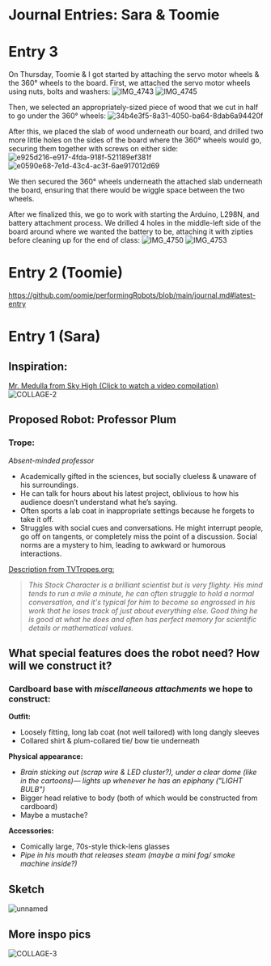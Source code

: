 # Journal Entries: Sara & Toomie
# Entry 3
On Thursday, Toomie & I got started by attaching the servo motor wheels & the 360° wheels to the board. First, we attached the servo motor wheels using nuts, bolts and washers:
![IMG_4743](https://github.com/user-attachments/assets/85ea0505-0bbf-4d1f-becc-067a6b88ee56)
![IMG_4745](https://github.com/user-attachments/assets/bcf7299d-f247-4f55-9e05-a4ce2848a7da)

Then, we selected an appropriately-sized piece of wood that we cut in half to go under the 360° wheels:
![34b4e3f5-8a31-4050-ba64-8dab6a94420f](https://github.com/user-attachments/assets/cab5e022-fc13-49c0-be36-e4b94c82c783)

After this, we placed the slab of wood underneath our board, and drilled two more little holes on the sides of the board where the 360° wheels would go, securing them together with screws on either side:
![e925d216-e917-4fda-918f-521189ef381f](https://github.com/user-attachments/assets/44e1c515-6a6e-4b06-bb2f-22e4022174ab)
![e0590e68-7e1d-43c4-ac3f-6ae917012d69](https://github.com/user-attachments/assets/11a2793c-4524-41b0-b82e-3a7a48d95559)

We then secured the 360° wheels underneath the attached slab underneath the board, ensuring that there would be wiggle space between the two wheels. 

After we finalized this, we go to work with starting the Arduino, L298N, and battery attachment process. We drilled 4 holes in the middle-left side of the board around where we wanted the battery to be, attaching it with zipties before cleaning up for the end of class:
![IMG_4750](https://github.com/user-attachments/assets/088780fe-39ae-49f8-acd7-11556d022dd4)
![IMG_4753](https://github.com/user-attachments/assets/bdf3aa81-eec4-4f73-9707-5e5d3c666865)

# Entry 2 (Toomie)
https://github.com/oomie/performingRobots/blob/main/journal.md#latest-entry

# Entry 1 (Sara)
## Inspiration: 
[Mr. Medulla from Sky High (Click to watch a video compilation)](https://www.youtube.com/embed/RlYomXXCsZc?si=-aU2hva91_QX-IDG) <br>
![COLLAGE-2](https://github.com/user-attachments/assets/f6ee1f44-0c9b-42cd-8760-a0de5c88f9cb)

## Proposed Robot: Professor Plum
### Trope: 
*Absent-minded professor </br>*
- Academically gifted in the sciences, but socially clueless & unaware of his surroundings.
- He can talk for hours about his latest project, oblivious to how his audience doesn’t understand what he’s saying.
- Often sports a lab coat in inappropriate settings because he forgets to take it off.
- Struggles with social cues and conversations. He might interrupt people, go off on tangents, or completely miss the point of a discussion. Social norms are a mystery to him, leading to awkward or humorous interactions.

[Description from TVTropes.org:](https://tvtropes.org/pmwiki/pmwiki.php/Main/AbsentMindedProfessor)

> *This Stock Character is a brilliant scientist but is very flighty. His mind tends to run a mile a minute, he can often struggle to hold a normal conversation, and it's typical for him to become so engrossed in his work that he loses track of just about everything else. Good thing he is good at what he does and often has perfect memory for scientific details or mathematical values.*

## What special features does the robot need? How will we construct it? 
### Cardboard base with *miscellaneous attachments* we hope to construct: 

<strong> Outfit: </strong>
- Loosely fitting, long lab coat (not well tailored) with long dangly sleeves
- Collared shirt & plum-collared tie/ bow tie underneath

<strong> Physical appearance: </strong> </br>
- *Brain sticking out (scrap wire & LED cluster?), under a clear dome (like in the cartoons)— lights up whenever he has an epiphany ("LIGHT BULB")*
- Bigger head relative to body (both of which would be constructed from cardboard)
- Maybe a mustache?
  
<strong> Accessories: </strong>
- Comically large, 70s-style thick-lens glasses
- *Pipe in his mouth that releases steam (maybe a mini fog/ smoke machine inside?)*

## Sketch
![unnamed](https://github.com/user-attachments/assets/d1d7d572-dbc5-49ca-92e5-4066d26d8a09)

## More inspo pics
![COLLAGE-3](https://github.com/user-attachments/assets/7d51a1d2-c133-4ea9-8304-bc7ec524e09d)

